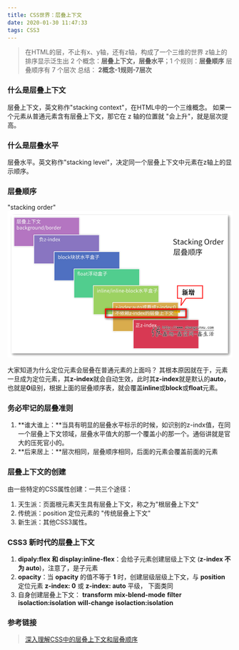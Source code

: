 ```yaml
---
title: CSS世界：层叠上下文
date: 2020-01-30 11:47:33
tags: CSS3
---
```


> 在HTML的层，不止有x、y轴，还有z轴，构成了一个三维的世界
> z轴上的排序显示泛生出 2 个概念：**层叠上下文，层叠水平**；1 个规则：**层叠顺序**
> 层叠顺序有 7 个层次
> 总结： **2概念-1规则-7层次**

### 什么是层叠上下文
层叠上下文，英文称作"stacking context"，在HTML中的一个三维概念。
如果一个元素从普通元素含有层叠上下文，那它在 z 轴的位置就 "会上升"，就是层次提高。

### 什么是层叠水平
层叠水平。英文称作"stacking level"，决定同一个层叠上下文中元素在z轴上的显示顺序。

### 层叠顺序
"stacking order"
![image](https://raw.githubusercontent.com/menghuanCode/picture/master/hexo/broswer/stacking-order.png)

<!-- more -->
大家知道为什么定位元素会层叠在普通元素的上面吗？
其根本原因就在于，元素一旦成为定位元素，其**z-index**就会自动生效，此时其**z-index**就是默认的**auto**，也就是**0**级别，根据上面的层叠顺序表，就会覆盖**inline**或**block**或**float**元素。

### 务必牢记的层叠准则
1. **谁大谁上：**当具有明显的层叠水平标示的时候，如识别的z-indx值，在同一个层叠上下文领域，层叠水平值大的那一个覆盖小的那一个。通俗讲就是官大的压死官小的。
2. **后来居上：**层次相同，层叠顺序相同，后面的元素会覆盖前面的元素


### 层叠上下文的创建
由一些特定的CSS属性创建：一共三个途径：
1. 天生派：页面根元素天生具有层叠上下文，称之为"根层叠上下文"
2. 传统派：position 定位元素的 "传统层叠上下文"
3. 新生派：其他CSS3属性。

### CSS3 新时代的层叠上下文
1. **dipaly:flex 和 display:inline-flex**：会给子元素创建层级上下文 (**z-index 不为 auto**)，注意了，是子元素
2. **opacity**：当 **opacity** 的值不等于 **1** 时，创建层级层级上下文，与 **position** 定位元素 **z-index: 0** 或 **z-index: auto** 平级， 下面类同
3. 自身创建层叠上下文： 
    **transform**
    **mix-blend-mode**
    **filter**
    **isolaction:isolation**
    **will-change**
    **isolaction:isolation**


### 参考链接
> [深入理解CSS中的层叠上下文和层叠顺序](https://www.zhangxinxu.com/wordpress/2016/01/understand-css-stacking-context-order-z-index/) 


